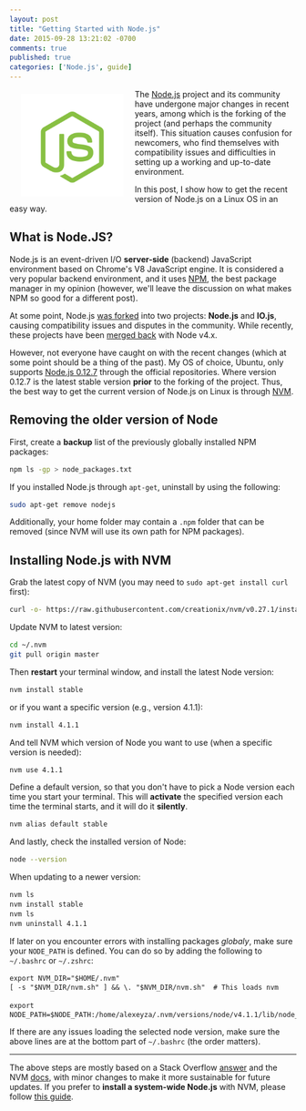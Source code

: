 ```yaml
---
layout: post
title: "Getting Started with Node.js"
date: 2015-09-28 13:21:02 -0700
comments: true
published: true
categories: ['Node.js', guide]
---
```

<img style="float:left; margin: 8px 20px" src="/assets/article_images/2015-09-28-getting-started-with-node-dot-js/nodejs.png" widht="180" height="180" title="Node.js"/>

The [Node.js](https://nodejs.org/en/) project and its community have undergone major changes in recent years, among which is the forking of the project (and perhaps the community itself). This situation causes confusion for newcomers, who find themselves with compatibility issues and difficulties in setting up a working and up-to-date environment.

In this post, I show how to get the recent version of Node.js on a Linux OS in an easy way.

<!--more-->

## What is Node.JS?
Node.js is an event-driven I/O **server-side** (backend) JavaScript environment based on Chrome's V8 JavaScript engine. It is considered a very popular backend environment, and it uses [NPM](https://www.npmjs.com/), the best package manager in my opinion (however, we'll leave the discussion on what makes NPM so good for a different post).

At some point, Node.js [was forked](http://anandmanisankar.com/posts/nodejs-iojs-why-the-fork/) into two projects: **Node.js** and **IO.js**, causing compatibility issues and disputes in the community. While recently, these projects have been [merged back](http://www.infoworld.com/article/2960452/javascript/unforked-iojs-v3-sets-stage-for-nodejs-merger.html) with Node v4.x.

However, not everyone have caught on with the recent changes (which at some point should be a thing of the past). My OS of choice, Ubuntu, only supports [Node.js 0.12.7](https://nodejs.org/en/download/releases/) through the official repositories. Where version 0.12.7 is the latest stable version **prior** to the forking of the project. Thus, the best way to get the current version of Node.js on Linux is through [NVM](https://github.com/creationix/nvm).

## Removing the older version of Node
First, create a **backup** list of the previously globally installed NPM packages:

```bash
npm ls -gp > node_packages.txt
```

If you installed Node.js through `apt-get`, uninstall by using the following:

```bash
sudo apt-get remove nodejs
```

Additionally, your home folder may contain a `.npm` folder that can be removed (since NVM will use its own path for NPM packages).

## Installing Node.js with NVM
Grab the latest copy of NVM (you may need to `sudo apt-get install curl` first):

```bash
curl -o- https://raw.githubusercontent.com/creationix/nvm/v0.27.1/install.sh | bash
```

Update NVM to latest version:

```bash
cd ~/.nvm
git pull origin master
```

Then **restart** your terminal window, and install the latest Node version:

```bash
nvm install stable
```

or if you want a specific version (e.g., version 4.1.1):

```bash
nvm install 4.1.1
```

And tell NVM which version of Node you want to use (when a specific version is needed):

```bash
nvm use 4.1.1
```

Define a default version, so that you don't have to pick a Node version each time you start your terminal. This will **activate** the specified version each time the terminal starts, and it will do it **silently**.

```bash
nvm alias default stable
```

And lastly, check the installed version of Node:

```bash
node --version
```

When updating to a newer version:

```bash
nvm ls
nvm install stable
nvm ls
nvm uninstall 4.1.1
```

If later on you encounter errors with installing packages _globaly_, make sure your `NODE_PATH` is defined. You can do so by adding the following to `~/.bashrc` or `~/.zshrc`:

```
export NVM_DIR="$HOME/.nvm"
[ -s "$NVM_DIR/nvm.sh" ] && \. "$NVM_DIR/nvm.sh"  # This loads nvm

export NODE_PATH=$NODE_PATH:/home/alexeyza/.nvm/versions/node/v4.1.1/lib/node_modules
```

If there are any issues loading the selected node version, make sure the above lines are at the bottom part of `~/.bashrc` (the order matters).

* * *
The above steps are mostly based on a Stack Overflow [answer](http://askubuntu.com/questions/672994/how-to-install-nodejs-4-on-ubuntu-15-04-64-bit-edition/673046#673046) and the NVM [docs](https://github.com/creationix/nvm), with minor changes to make it more sustainable for future updates. If you prefer to **install a system-wide Node.js** with NVM, please follow [this guide](http://www.marcominetti.net/personal/blog/2015/09/install-system-wide-node-js-with-nvm-the-painless-way).